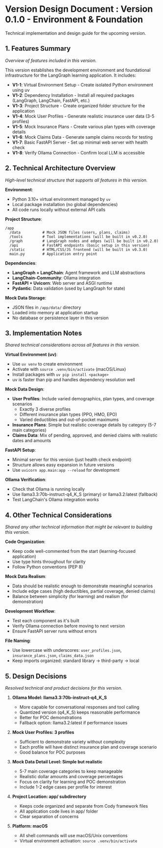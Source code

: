 # Version Design Document : Version 0.1.0 - Environment & Foundation
Technical implementation and design guide for the upcoming version.

## 1. Features Summary
_Overview of features included in this version._

This version establishes the development environment and foundational infrastructure for the LangGraph learning application. It includes:

- **V1-1**: Virtual Environment Setup - Create isolated Python environment using uv
- **V1-2**: Dependency Installation - Install all required packages (LangGraph, LangChain, FastAPI, etc.)
- **V1-3**: Project Structure - Create organized folder structure for the application
- **V1-4**: Mock User Profiles - Generate realistic insurance user data (3-5 profiles)
- **V1-5**: Mock Insurance Plans - Create various plan types with coverage details
- **V1-6**: Mock Claims Data - Generate sample claims records for testing
- **V1-7**: Basic FastAPI Server - Set up minimal web server with health check
- **V1-8**: Verify Ollama Connection - Confirm local LLM is accessible

## 2. Technical Architecture Overview
_High-level technical structure that supports all features in this version._

**Environment**:
- Python 3.10+ virtual environment managed by `uv`
- Local package installation (no global dependencies)
- All code runs locally without external API calls

**Project Structure**:
```
/app
  /data          # Mock JSON files (users, plans, claims)
  /tools         # Tool implementations (will be built in v0.2.0)
  /graph         # LangGraph nodes and edges (will be built in v0.2.0)
  /api           # FastAPI endpoints (basic setup in this version)
  /static        # HTML/CSS/JS frontend (will be built in v0.3.0)
  main.py        # Application entry point
```

**Dependencies**:
- **LangGraph + LangChain**: Agent framework and LLM abstractions
- **LangChain-Community**: Ollama integration
- **FastAPI + Uvicorn**: Web server and ASGI runtime
- **Pydantic**: Data validation (used by LangGraph for state)

**Mock Data Storage**:
- JSON files in `/app/data/` directory
- Loaded into memory at application startup
- No database or persistence layer in this version

## 3. Implementation Notes
_Shared technical considerations across all features in this version._

**Virtual Environment (uv)**:
- Use `uv venv` to create environment
- Activate with `source .venv/bin/activate` (macOS/Linux)
- Install packages with `uv pip install <package>`
- uv is faster than pip and handles dependency resolution well

**Mock Data Design**:
- **User Profiles**: Include varied demographics, plan types, and coverage scenarios
  - Exactly 3 diverse profiles
  - Different insurance plan types (PPO, HMO, EPO)
  - Varied deductibles and out-of-pocket maximums
- **Insurance Plans**: Simple but realistic coverage details by category (5-7 main categories)
- **Claims Data**: Mix of pending, approved, and denied claims with realistic dates and amounts

**FastAPI Setup**:
- Minimal server for this version (just health check endpoint)
- Structure allows easy expansion in future versions
- Use `uvicorn app.main:app --reload` for development

**Ollama Verification**:
- Check that Ollama is running locally
- Use llama3.3:70b-instruct-q4_K_S (primary) or llama3.2:latest (fallback)
- Test LangChain's Ollama integration works

## 4. Other Technical Considerations
_Shared any other technical information that might be relevant to building this version._

**Code Organization**:
- Keep code well-commented from the start (learning-focused application)
- Use type hints throughout for clarity
- Follow Python conventions (PEP 8)

**Mock Data Realism**:
- Data should be realistic enough to demonstrate meaningful scenarios
- Include edge cases (high deductibles, partial coverage, denied claims)
- Balance between simplicity (for learning) and realism (for demonstration)

**Development Workflow**:
- Test each component as it's built
- Verify Ollama connection before moving to next version
- Ensure FastAPI server runs without errors

**File Naming**:
- Use lowercase with underscores: `user_profiles.json`, `insurance_plans.json`, `claims_data.json`
- Keep imports organized: standard library → third-party → local

## 5. Design Decisions
_Resolved technical and product decisions for this version._

1. **Ollama Model: llama3.3:70b-instruct-q4_K_S**
   - More capable for conversational responses and tool calling
   - Quantized version (q4_K_S) keeps reasonable performance
   - Better for POC demonstrations
   - Fallback option: llama3.2:latest if performance issues

2. **Mock User Profiles: 3 profiles**
   - Sufficient to demonstrate variety without complexity
   - Each profile will have distinct insurance plan and coverage scenario
   - Good balance for POC purposes

3. **Mock Data Detail Level: Simple but realistic**
   - 5-7 main coverage categories to keep manageable
   - Realistic dollar amounts and coverage percentages
   - Focus on clarity for learning and POC demonstration
   - Include 1-2 edge cases per profile for interest

4. **Project Location: app/ subdirectory**
   - Keeps code organized and separate from Cody framework files
   - All application code lives in app/ folder
   - Clear separation of concerns

5. **Platform: macOS**
   - All shell commands will use macOS/Unix conventions
   - Virtual environment activation: `source .venv/bin/activate`
